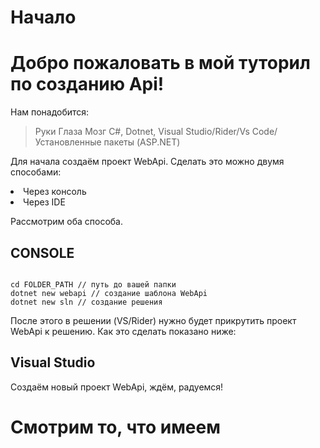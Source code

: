 # Начало
 
<h1>Добро пожаловать в мой туторил по созданию Api!</h1>

<p>Нам понадобится:</p>

> Руки
> Глаза
> Мозг
> C#, Dotnet, Visual Studio/Rider/Vs Code/Установленные пакеты (ASP.NET)

<p>Для начала создаём проект WebApi. Сделать это можно двумя способами: </p>
<li>Через консоль</li>
<li>Через IDE</li>

<p>Рассмотрим оба способа.</p>

## CONSOLE

<code>
cd FOLDER_PATH // путь до вашей папки
dotnet new webapi // создание шаблона WebApi
dotnet new sln // создание решения
</code>

<p>После этого в решении (VS/Rider) нужно будет прикрутить проект WebApi к решению. Как это сделать показано ниже: </p>


## Visual Studio

<p>Создаём новый проект WebApi, ждём, радуемся!</p>


# Смотрим то, что имеем